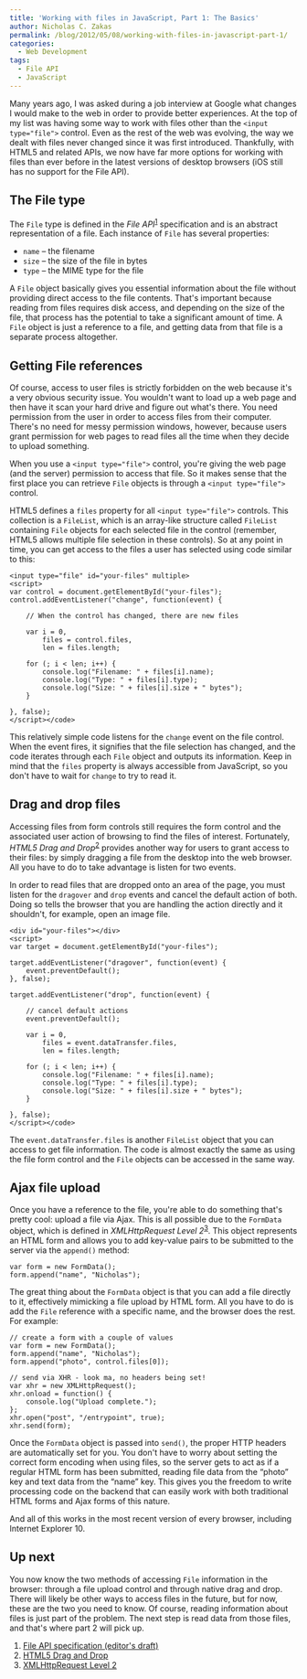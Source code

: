 ```yaml
---
title: 'Working with files in JavaScript, Part 1: The Basics'
author: Nicholas C. Zakas
permalink: /blog/2012/05/08/working-with-files-in-javascript-part-1/
categories:
  - Web Development
tags:
  - File API
  - JavaScript
---
```

Many years ago, I was asked during a job interview at Google what changes I would make to the web in order to provide better experiences. At the top of my list was having some way to work with files other than the `<input type="file">` control. Even as the rest of the web was evolving, the way we dealt with files never changed since it was first introduced. Thankfully, with HTML5 and related APIs, we now have far more options for working with files than ever before in the latest versions of desktop browsers (iOS still has no support for the File API).

## The File type

The `File` type is defined in the <cite>File API</cite><sup>[1]</sup> specification and is an abstract representation of a file. Each instance of `File` has several properties:

  * `name` &#8211; the filename
  * `size` &#8211; the size of the file in bytes
  * `type` &#8211; the MIME type for the file

A `File` object basically gives you essential information about the file without providing direct access to the file contents. That's important because reading from files requires disk access, and depending on the size of the file, that process has the potential to take a significant amount of time. A `File` object is just a reference to a file, and getting data from that file is a separate process altogether.

## Getting File references

Of course, access to user files is strictly forbidden on the web because it's a very obvious security issue. You wouldn't want to load up a web page and then have it scan your hard drive and figure out what's there. You need permission from the user in order to access files from their computer. There's no need for messy permission windows, however, because users grant permission for web pages to read files all the time when they decide to upload something.

When you use a `<input type="file">` control, you're giving the web page (and the server) permission to access that file. So it makes sense that the first place you can retrieve `File` objects is through a `<input type="file">` control.

HTML5 defines a `files` property for all `<input type="file">` controls. This collection is a `FileList`, which is an array-like structure called `FileList` containing `File` objects for each selected file in the control (remember, HTML5 allows multiple file selection in these controls). So at any point in time, you can get access to the files a user has selected using code similar to this:

    <input type="file" id="your-files" multiple>
    <script>
    var control = document.getElementById("your-files");
    control.addEventListener("change", function(event) {
    
        // When the control has changed, there are new files
    
        var i = 0,
            files = control.files,
            len = files.length;
    
        for (; i < len; i++) {
            console.log("Filename: " + files[i].name);
            console.log("Type: " + files[i].type);
            console.log("Size: " + files[i].size + " bytes");
        }
    
    }, false);
    </script></code>

This relatively simple code listens for the `change` event on the file control. When the event fires, it signifies that the file selection has changed, and the code iterates through each `File` object and outputs its information. Keep in mind that the `files` property is always accessible from JavaScript, so you don't have to wait for `change` to try to read it.

## Drag and drop files

Accessing files from form controls still requires the form control and the associated user action of browsing to find the files of interest. Fortunately, <cite>HTML5 Drag and Drop</cite><sup>[2]</sup> provides another way for users to grant access to their files: by simply dragging a file from the desktop into the web browser. All you have to do to take advantage is listen for two events.

In order to read files that are dropped onto an area of the page, you must listen for the `dragover` and `drop` events and cancel the default action of both. Doing so tells the browser that you are handling the action directly and it shouldn't, for example, open an image file. 

    <div id="your-files"></div>
    <script>
    var target = document.getElementById("your-files");
    
    target.addEventListener("dragover", function(event) {
        event.preventDefault();
    }, false);
    
    target.addEventListener("drop", function(event) {
    
        // cancel default actions
        event.preventDefault();
    
        var i = 0,
            files = event.dataTransfer.files,
            len = files.length;
    
        for (; i < len; i++) {
            console.log("Filename: " + files[i].name);
            console.log("Type: " + files[i].type);
            console.log("Size: " + files[i].size + " bytes");
        }
    
    }, false);
    </script></code>

The `event.dataTransfer.files` is another `FileList` object that you can access to get file information. The code is almost exactly the same as using the file form control and the `File` objects can be accessed in the same way.

## Ajax file upload

Once you have a reference to the file, you're able to do something that's pretty cool: upload a file via Ajax. This is all possible due to the `FormData` object, which is defined in <cite>XMLHttpRequest Level 2</cite><sup>[3]</sup>. This object represents an HTML form and allows you to add key-value pairs to be submitted to the server via the `append()` method:

    var form = new FormData();
    form.append("name", "Nicholas");
    

The great thing about the `FormData` object is that you can add a file directly to it, effectively mimicking a file upload by HTML form. All you have to do is add the `File` reference with a specific name, and the browser does the rest. For example:

    // create a form with a couple of values
    var form = new FormData();
    form.append("name", "Nicholas");
    form.append("photo", control.files[0]);
    
    // send via XHR - look ma, no headers being set!
    var xhr = new XMLHttpRequest();
    xhr.onload = function() {
        console.log("Upload complete.");
    };
    xhr.open("post", "/entrypoint", true);
    xhr.send(form);
    

Once the `FormData` object is passed into `send()`, the proper HTTP headers are automatically set for you. You don't have to worry about setting the correct form encoding when using files, so the server gets to act as if a regular HTML form has been submitted, reading file data from the &#8220;photo&#8221; key and text data from the &#8220;name&#8221; key. This gives you the freedom to write processing code on the backend that can easily work with both traditional HTML forms and Ajax forms of this nature.

And all of this works in the most recent version of every browser, including Internet Explorer 10.

## Up next

You now know the two methods of accessing `File` information in the browser: through a file upload control and through native drag and drop. There will likely be other ways to access files in the future, but for now, these are the two you need to know. Of course, reading information about files is just part of the problem. The next step is read data from those files, and that's where part 2 will pick up.


  1. [File API specification (editor's draft)][1]
  2. [HTML5 Drag and Drop][2]
  3. [XMLHttpRequest Level 2][3]

 [1]: http://dev.w3.org/2006/webapi/FileAPI/
 [2]: http://www.whatwg.org/specs/web-apps/current-work/multipage/dnd.html#dnd
 [3]: http://www.w3.org/TR/XMLHttpRequest/
